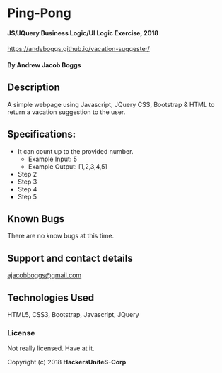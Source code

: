 # Ping-Pong

#### JS/JQuery Business Logic/UI Logic Exercise, 2018

https://andyboggs.github.io/vacation-suggester/

#### By Andrew Jacob Boggs

## Description

A simple webpage using Javascript, JQuery CSS, Bootstrap & HTML to return a vacation suggestion to the user.

## Specifications:

* It can count up to the provided number.
  * Example Input: 5
  * Example Output: [1,2,3,4,5]
* Step 2
* Step 3
* Step 4
* Step 5

## Known Bugs

There are no know bugs at this time.  

## Support and contact details

ajacobboggs@gmail.com

## Technologies Used

HTML5, CSS3, Bootstrap, Javascript, JQuery

### License

Not really licensed. Have at it.

Copyright (c) 2018 **HackersUniteS-Corp**
